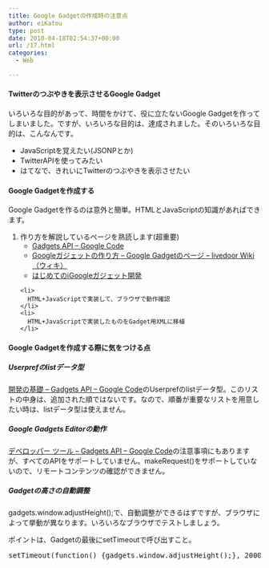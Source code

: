 ```yaml
---
title: Google Gadgetの作成時の注意点
author: eiKatou
type: post
date: 2010-04-18T02:54:37+00:00
url: /17.html
categories:
  - Web

---
```

<div class="section">
  <h4>
    Twitterのつぶやきを表示させるGoogle Gadget
  </h4>
  
  <p>
    いろいろな目的があって、時間をかけて、役に立たないGoogle Gadgetを作ってしまいました。ですが、いろいろな目的は、達成されました。そのいろいろな目的は、こんなんです。
  </p>
  
  <ul>
    <li>
      JavaScriptを覚えたい(JSONPとか)
    </li>
    <li>
      TwitterAPIを使ってみたい
    </li>
    <li>
      はてなで、きれいにTwitterのつぶやきを表示させたい
    </li>
  </ul>
  
  <h4>
    Google Gadgetを作成する
  </h4>
  
  <p>
    Google Gadgetを作るのは意外と簡単。HTMLとJavaScriptの知識があればできます。
  </p>
  
  <ol>
    <li>
      作り方を解説しているページを熟読します(超重要) <ul>
        <li>
          <a href="http://code.google.com/intl/ja/apis/gadgets/" target="_blank">Gadgets API &#8211; Google Code</a>
        </li>
        <li>
          <a href="http://wiki.livedoor.jp/hogematomo/d/Google%A5%AC%A5%B8%A5%A7%A5%C3%A5%C8%A4%CE%BA%EE%A4%EA%CA%FD" target="_blank">Googleガジェットの作り方 &#8211; Google Gadgetのページ &#8211; livedoor Wiki（ウィキ）</a>
        </li>
        <li>
          <a href="http://zapanet.info/blog/item/1136" target="_blank">はじめてのiGoogleガジェット開発</a>
        </li>
      </ul>
    </li>
    
    <li>
      HTML+JavaScriptで実装して、ブラウザで動作確認
    </li>
    <li>
      HTML+JavaScriptで実装したものをGadget用XMLに移植
    </li>
  </ol>
  
  <h4>
    Google Gadgetを作成する際に気をつける点
  </h4>
  
  <h5>
    Userprefのlistデータ型
  </h5>
  
  <p>
    <a href="http://code.google.com/intl/ja/apis/gadgets/docs/fundamentals.html#Datatypes" target="_blank">開発の基礎 &#8211; Gadgets API &#8211; Google Code</a>のUserprefのlistデータ型。このリストの中身は、追加された順ではないです。なので、順番が重要なリストを用意したい時は、listデータ型は使えません。
  </p>
  
  <h5>
    Google Gadgets Editorの動作
  </h5>
  
  <p>
    <a href="http://code.google.com/intl/ja/apis/gadgets/docs/tools.html#GGE" target="_blank">デベロッパー ツール &#8211; Gadgets API &#8211; Google Code</a>の注意事項にもありますが、すべてのAPIをサポートしていません。makeRequest()をサポートしていないので、リモートコンテンツの確認ができません。
  </p>
  
  <h5>
    Gadgetの高さの自動調整
  </h5>
  
  <p>
    gadgets.window.adjustHeight();で、自動調整ができるはずですが、ブラウザによって挙動が異なります。いろいろなブラウザでテストしましょう。
  </p>
  
  <p>
    ポイントは、Gadgetの最後にsetTimeoutで呼び出すこと。
  </p>
  
  <pre class="syntax-highlight">
setTimeout(<span class="synIdentifier">function</span>() <span class="synIdentifier">{</span>gadgets.<span class="synStatement">window</span>.adjustHeight();<span class="synIdentifier">}</span>, 2000);
</pre>
</div>
